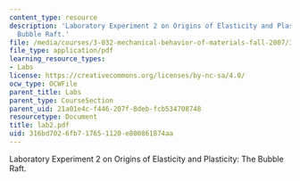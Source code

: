 ```yaml
---
content_type: resource
description: 'Laboratory Experiment 2 on Origins of Elasticity and Plasticity: The
  Bubble Raft.'
file: /media/courses/3-032-mechanical-behavior-of-materials-fall-2007/316bd7026fb717651120e800861874aa_lab2.pdf
file_type: application/pdf
learning_resource_types:
- Labs
license: https://creativecommons.org/licenses/by-nc-sa/4.0/
ocw_type: OCWFile
parent_title: Labs
parent_type: CourseSection
parent_uid: 21a01e4c-f446-207f-8deb-fcb534708748
resourcetype: Document
title: lab2.pdf
uid: 316bd702-6fb7-1765-1120-e800861874aa
---
```

Laboratory Experiment 2 on Origins of Elasticity and Plasticity: The Bubble Raft.